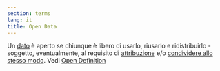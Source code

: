 ```yaml
---
section: terms
lang: it
title: Open Data
---
```

Un [dato](../data/) è aperto se chiunque è libero di usarlo, riusarlo e ridistribuirlo - soggetto, eventualmente, al requisito di [attribuzione](../attribute/) e/o [condividere allo stesso modo](../share-alike/). Vedi [Open Definition](../open-definition/)
